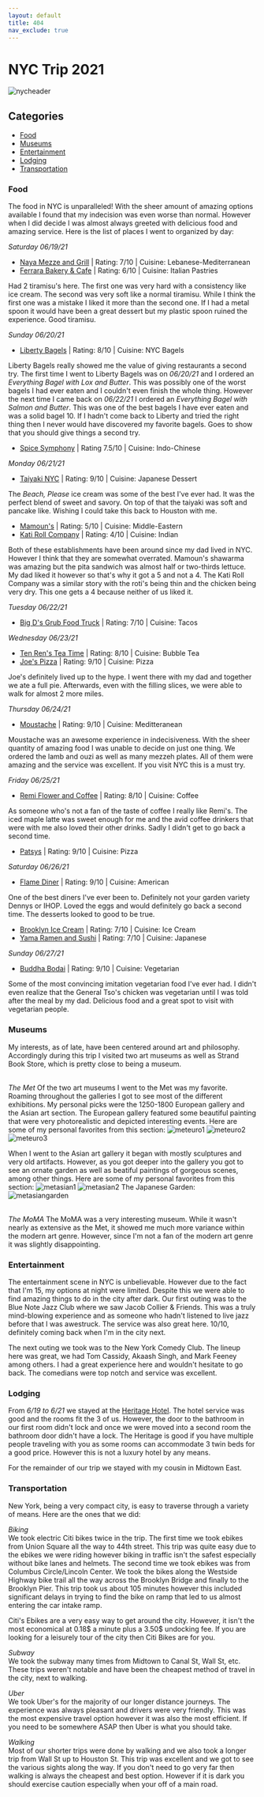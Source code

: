 ```yaml
---
layout: default
title: 404
nav_exclude: true
---
```

# NYC Trip 2021
![nycheader](../../images/nycheader.jpg)
## Categories
- [Food](#Food)
- [Museums](#Museums)
- [Entertainment](#Entertainment)
- [Lodging](#Lodging)
- [Transportation](#Transportation)
### Food
The food in NYC is unparalleled! With the sheer amount of amazing options available I found that my indecision was even worse than normal. However when I did decide I was almost always greeted with delicious food and amazing service. Here is the list of places I went to organized by day:

*Saturday 06/19/21*
- [Naya Mezze and Grill](https://www.nayarestaurants.com/) | Rating: 7/10 | Cuisine: Lebanese-Mediterranean
- [Ferrara Bakery & Cafe](http://www.ferraranyc.com/) | Rating: 6/10 | Cuisine: Italian Pastries

Had 2 tiramisu's here. The first one was very hard with a consistency like ice cream. The second was very soft like a normal tiramisu. While I think the first one was a mistake I liked it more than the second one. If I had a metal spoon it would have been a great dessert but my plastic spoon ruined the experience. Good tiramisu.

*Sunday 06/20/21*
- [Liberty Bagels](https://libertybagelsny.com/midtown/) | Rating: 8/10 | Cuisine: NYC Bagels

Liberty Bagels really showed me the value of giving restaurants a second try. The first time I went to Liberty Bagels was on *06/20/21* and I ordered an *Everything Bagel with Lox and Butter*. This was possibly one of the worst bagels I had ever eaten and I couldn't even finish the whole thing. However the next time I came back on *06/22/21* I ordered an *Everything Bagel with Salmon and Butter*. This was one of the best bagels I have ever eaten and was a solid bagel 10. If I hadn't come back to Liberty and tried the right thing then I never would have discovered my favorite bagels. Goes to show that you should give things a second try.
- [Spice Symphony](https://www.spicesymphony.com/50th-street/) | Rating 7.5/10 | Cuisine: Indo-Chinese

*Monday 06/21/21*
- [Taiyaki NYC](https://taiyakinyc.com/) | Rating: 9/10 | Cuisine: Japanese Dessert

The *Beach, Please* ice cream was some of the best I've ever had. It was the perfect blend of sweet and savory. On top of that the taiyaki was soft and pancake like. Wishing I could take this back to Houston with me.
- [Mamoun's](https://mamouns.com/) | Rating: 5/10 | Cuisine: Middle-Eastern
- [Kati Roll Company](https://www.thekatirollcompany.com/) | Rating: 4/10 | Cuisine: Indian

Both of these establishments have been around since my dad lived in NYC. However I think that they are somewhat overrated. Mamoun's shawarma was amazing but the pita sandwich was almost half or two-thirds lettuce. My dad liked it however so that's why it got a 5 and not a 4. The Kati Roll Company was a similar story with the roti's being thin and the chicken being very dry. This one gets a 4 because neither of us liked it.

*Tuesday 06/22/21*
- [Big D's Grub Food Truck](https://bigdsgrub.com/) | Rating: 7/10 | Cuisine: Tacos

*Wednesday 06/23/21*
- [Ten Ren's Tea Time](https://www.tenren.com/index.html) | Rating: 8/10 | Cuisine: Bubble Tea
- [Joe's Pizza](http://www.joespizzanyc.com/) | Rating: 9/10 | Cuisine: Pizza

Joe's definitely lived up to the hype. I went there with my dad and together we ate a full pie. Afterwards, even with the filling slices, we were able to walk for almost 2 more miles. 

*Thursday 06/24/21*
- [Moustache](https://www.moustachepitza.com/) | Rating: 9/10 | Cuisine: Meditteranean

Moustache was an awesome experience in indecisiveness. With the sheer quantity of amazing food I was unable to decide on just one thing. We ordered the lamb and ouzi as well as many mezzeh plates. All of them were amazing and the service was excellent. If you visit NYC this is a must try.

*Friday 06/25/21*
- [Remi Flower and Coffee](https://www.reminyc.com/) | Rating: 8/10 | Cuisine: Coffee

As someone who's not a fan of the taste of coffee I really like Remi's. The iced maple latte was sweet enough for me and the avid coffee drinkers that were with me also loved their other drinks. Sadly I didn't get to go back a second time.
- [Patsys](https://www.patsys.com/) | Rating: 9/10 | Cuisine: Pizza

*Saturday 06/26/21*
- [Flame Diner](https://www.theflamediner.com/Welcome.tpl) | Rating: 9/10 | Cuisine: American

One of the best diners I've ever been to. Definitely not your garden variety Dennys or IHOP. Loved the eggs and would definitely go back a second time. The desserts looked to good to be true.
- [Brooklyn Ice Cream](https://www.brooklynicecreamfactory.com/) | Rating: 7/10 | Cuisine: Ice Cream
- [Yama Ramen and Sushi](http://yamaramen.com/) | Rating: 7/10 | Cuisine: Japanese

*Sunday 06/27/21*
- [Buddha Bodai](https://www.buddha-bodai.com/) | Rating: 9/10 | Cuisine: Vegetarian

Some of the most convincing imitation vegetarian food I've ever had. I didn't even realize that the General Tso's chicken was vegetarian until I was told after the meal by my dad. Delicious food and a great spot to visit with vegetarian people.
### Museums
My interests, as of late, have been centered around art and philosophy. Accordingly during this trip I visited two art museums as well as Strand Book Store, which is pretty close to being a museum.

<br>*The Met*
Of the two art museums I went to the Met was my favorite. Roaming throughout the galleries I got to see most of the different exhibitions. My personal picks were the 1250-1800 European gallery and the Asian art section. The European gallery featured some beautiful painting that were very photorealistic and depicted interesting events. Here are some of my personal favorites from this section:
![meteuro1](../../images/meteuro/meteuro1.jpg)
![meteuro2](../../images/meteuro/meteuro2.jpg)
![meteuro3](../../images/meteuro/meteuro3.jpg)

When I went to the Asian art gallery it began with mostly sculptures and very old artifacts. However, as you got deeper into the gallery you got to see an ornate garden as well as beatiful paintings of gorgeous scenes, among other things. Here are some of my personal favorites from this section:
![metasian1](../../images/metasian/metasian1.jpg)
![metasian2](../../images/metasian/metasian2.jpg)
The Japanese Garden: 
![metasiangarden](../../images/metasian/metasiangarden.jpg)

<br> *The MoMA*
The MoMA was a very interesting museum. While it wasn't nearly as extensive as the Met, it showed me much more variance within the modern art genre. However, since I'm not a fan of the modern art genre it was slightly disappointing.

### Entertainment
The entertainment scene in NYC is unbelievable. However due to the fact that I'm 15, my options at night were limited. Despite this we were able to find amazing things to do in the city after dark. Our first outing was to the Blue Note Jazz Club where we saw Jacob Collier & Friends. This was a truly mind-blowing experience and as someone who hadn't listened to live jazz before that I was awestruck. The service was also great here. 10/10, definitely coming back when I'm in the city next. 

The next outing we took was to the New York Comedy Club. The lineup here was great, we had Tom Cassidy, Akaash Singh, and Mark Feeney among others. I had a great experience here and wouldn't hesitate to go back. The comedians were top notch and service was excellent. 
### Lodging
From *6/19 to 6/21* we stayed at the [Heritage Hotel](https://www.heritagehotelnyc.com/). The hotel service was good and the rooms fit the 3 of us. However, the door to the bathroom in our first room didn't lock and once we were moved into a second room the bathroom door didn't have a lock. The Heritage is good if you have multiple people traveling with you as some rooms can accommodate 3 twin beds for a good price. However this is not a luxury hotel by any means. 

For the remainder of our trip we stayed with my cousin in Midtown East.
### Transportation
New York, being a very compact city, is easy to traverse through a variety of means. Here are the ones that we did:

*Biking* <br>
We took electric Citi bikes twice in the trip. The first time we took ebikes from Union Square all the way to 44th street. This trip was quite easy due to the ebikes we were riding however biking in traffic isn't the safest especially without bike lanes and helmets. The second time we took ebikes was from Columbus Circle/Lincoln Center. We took the bikes along the Westside Highway bike trail all the way across the Brooklyn Bridge and finally to the Brooklyn Pier. This trip took us about 105 minutes however this included significant delays in trying to find the bike on ramp that led to us almost entering the car intake ramp. 

Citi's Ebikes are a very easy way to get around the city. However, it isn't the most economical at 0.18$ a minute plus a 3.50$ undocking fee. If you are looking for a leisurely tour of the city then Citi Bikes are for you.

*Subway* <br>
We took the subway many times from Midtown to Canal St, Wall St, etc. These trips weren't notable and have been the cheapest method of travel in the city, next to walking.

*Uber* <br>
We took Uber's for the majority of our longer distance journeys. The experience was always pleasant and drivers were very friendly. This was the most expensive travel option however it was also the most efficient. If you need to be somewhere ASAP then Uber is what you should take.

*Walking* <br>
Most of our shorter trips were done by walking and we also took a longer trip from Wall St up to Houston St. This trip was excellent and we got to see the various sights along the way. If you don't need to go very far then walking is always the cheapest and best option. However if it is dark you should exercise caution especially when your off of a main road. 
